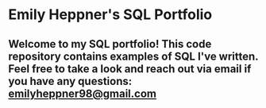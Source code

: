 # Emily Heppner's SQL Portfolio 

## Welcome to my SQL portfolio! This code repository contains examples of SQL I've written. Feel free to take a look and reach out via email if you have any questions: emilyheppner98@gmail.com
